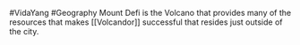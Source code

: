 #VidaYang #Geography
Mount Defi is the Volcano that provides many of the resources that makes [[Volcandor]] successful that resides just outside of the city.
